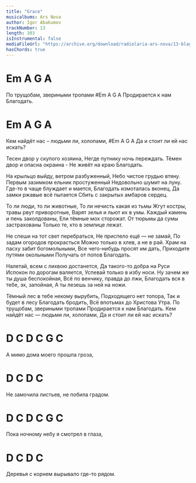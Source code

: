 ```yaml
---
title: "Grace"
musicalbums: Ars Nova
author: Igor Abakumov
trackNumber: 13
length: 303
isInstrumental: false
mediaFileUrl: "https://archive.org/download/radiolaria-ars-nova/13-blagodat.mp3"
hasChords: true
---
```


# Em    A         G       A
По трущобам, звериными тропами
#Em    A        G        A
Продирается к нам Благодать.
# Em     A             G        A
Кем найдёт нас – людьми ли, холопами,
#Em     A      G         A
Да и стоит ли ей нас искать?

Тесен двор у скупого хозяина,
Негде путнику ночь переждать.
Тёмен двор и опасна окраина -
Не живёт на краю Благодать.

На крыльцо выйду, ветром разбуженный,
Небо чистое грудью втяну.
Первым зазимком ельник простуженный
Недовольно шумит на луну.
Где-то в чаще блуждает и мается,
Благодать измоталась вконец,
Да замки ржавые всё пытается
Сбить с закрытых амбаров сердец.

То ли люди, то ли животные,
То ли нечисть какая из тьмы
Жгут костры, травы рвут приворотные,
Варят зелья и льют их в умы.
Каждый камень и пень заколдованы,
Ели тёмные мох сторожат.
От тюрьмы да сумы застрахованы
Только те, кто в землице лежат.

Не спеши на тот свет перебраться,
Не приспело ещё — не замай,
По задам огородов прокрасться
Можно только в хлев, а не в рай.
Храм на пасху забит богомольными,
Все чего-нибудь просят им дать,
Приходите путями окольными
Получать от попов Благодать.

Налетай, всем с лихвою достанется,
Да такого-то добра на Руси
Испокон по дорогам валяется,
Успевай только в избу носи.
Ну зачем же ты душа беспокойная,
Всё по венчику, правда до лжи,
Благодать вся в тебе, эх, запойная,
А ты лезешь за ней на ножи.

Тёмный лес в тебе некому вырубить,
Подходящего нет топора,
Так и будет в лесу Благодать бродить,
Всё впотьмах до Христова Утра.
По трущобам, звериными тропами
Продирается к нам Благодать.
Кем найдёт нас — людьми ли, холопами,
Да и стоит ли ей нас искать?

#   D    C       D            C  G C
А мимо дома моего прошла гроза,
# D      C             D          C
Не замочила листьев, не побила градом.
#   D     C        D               C  G C
Пока ночному небу я смотрел в глаза,
#   D       C          D           C
Деревья с корнем вырывало где-то рядом.

